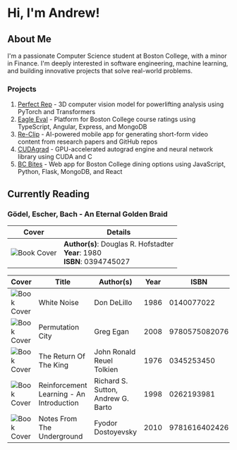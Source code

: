 # Hi, I'm Andrew!

## About Me
I'm a passionate Computer Science student at Boston College, with a minor in Finance. I'm deeply interested in software engineering, machine learning, and building innovative projects that solve real-world problems.

### Projects
1. [Perfect Rep](https://github.com/AndrewBoessen/PerfectRep) - 3D computer vision model for powerlifting analysis using PyTorch and Transformers
2. [Eagle Eval](https://github.com/AndrewBoessen/EagleEval) - Platform for Boston College course ratings using TypeScript, Angular, Express, and MongoDB
3. [Re-Clip](https://github.com/AndrewBoessen/Re-Clip) - AI-powered mobile app for generating short-form video content from research papers and GitHub repos
4. [CUDAgrad](https://github.com/AndrewBoessen/CUDAgrad) - GPU-accelerated autograd engine and neural network library using CUDA and C
5. [BC Bites](https://github.com/AndrewBoessen/BC-Bites) - Web app for Boston College dining options using JavaScript, Python, Flask, MongoDB, and React
## Currently Reading

### Gödel, Escher, Bach - An Eternal Golden Braid

| Cover | Details |
| ----- | ------- |
| ![Book Cover](https://covers.openlibrary.org/b/isbn/0394745027-M.jpg) | **Author(s)**: Douglas R. Hofstadter<br>**Year**: 1980<br>**ISBN**: 0394745027 |

| Cover | Title | Author(s) | Year | ISBN |
| ----- | ----- | --------- | ---- | ---- |
| ![Book Cover](https://covers.openlibrary.org/b/isbn/0140077022-S.jpg) | White Noise | Don DeLillo | 1986 | 0140077022 |
| ![Book Cover](https://covers.openlibrary.org/b/isbn/9780575082076-S.jpg) | Permutation City | Greg Egan | 2008 | 9780575082076 |
| ![Book Cover](https://covers.openlibrary.org/b/isbn/0345253450-S.jpg) | The Return Of The King | John Ronald Reuel Tolkien | 1976 | 0345253450 |
| ![Book Cover](https://covers.openlibrary.org/b/isbn/0262193981-S.jpg) | Reinforcement Learning - An Introduction | Richard S. Sutton, Andrew G. Barto | 1998 | 0262193981 |
| ![Book Cover](https://covers.openlibrary.org/b/isbn/9781616402426-S.jpg) | Notes From The Underground | Fyodor Dostoyevsky | 2010 | 9781616402426 |
